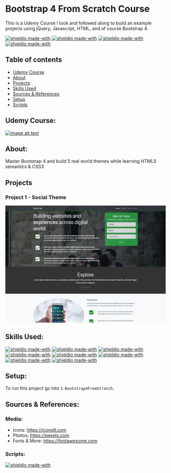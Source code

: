 # Bootstrap 4 From Scratch Course
This is a Udemy Course I took and followed along to build an example projects using jQuery, Javascript, HTML, and of course Bootstrap 4.  

[![shieldio made-with](https://img.shields.io/badge/Tag-v1.0.2-green)]() [![shieldio made-with](https://img.shields.io/badge/CourseType-Udemy-purple)]() [![shieldio made-with](https://img.shields.io/badge/Status-In_Progress-yellow)]() [![shieldio made-with](https://img.shields.io/badge/Hours_Log-9%20Hours-black)]() 

## Table of contents
* [Udemy Course](#udemy-course)
* [About](#about)
* [Projects](#projects)
* [Skills Used](#skills-used)
* [Sources & References](#sources-&-references)
* [Setup](#setup)
* [Scripts](#scripts)

## Udemy Course: 
[![image alt text](https://img-a.udemycdn.com/course/240x135/1313502_b57f_2.jpg)](https://www.udemy.com/course/bootstrap-4-from-scratch-with-5-projects/)

## About:
Master Bootstrap 4 and build 5 real world themes while learning HTML5 semantics & CSS3

## Projects
### Project 1 - Social Theme

[![image alt text](Project-1-img.png)](Course_Projects/Project%201%20-%20Social%20Theme/)

## Skills Used:

 
[![shieldio made-with](https://img.shields.io/badge/Javascript-black?logo=javascript&style=for-the-badge)](https://www.javascript.com/)
[![shieldio made-with](https://img.shields.io/badge/HTML%205-black?logo=html5&style=for-the-badge)](https://en.wikipedia.org/wiki/HTML5)
[![shieldio made-with](https://img.shields.io/badge/BootStrap-black?logo=bootstrap&style=for-the-badge)](https://getbootstrap.com/docs/3.3/css/) 
[![shieldio made-with](https://img.shields.io/badge/jQUery-black?logo=jquery&style=for-the-badge)](https://jquery.com/) 
[![shieldio made-with](https://img.shields.io/badge/Visual%20Studio%20Code-blue?logoColor=white&logo=visual-studio-code&style=for-the-badge)](https://code.visualstudio.com/) 
[![shieldio made-with](https://img.shields.io/badge/Git--Fork-blue?logoColor=white&logo=git&style=for-the-badge)](https://git-fork.com/)
[![shieldio made-with](https://img.shields.io/badge/FireFox-blue?logoColor=white&logo=mozilla-firefox&style=for-the-badge)](https://firefox.com/) 
[![shieldio made-with](https://img.shields.io/badge/Brave-blue?logoColor=white&logo=brave&style=for-the-badge)](https://brave.com/) 

## Setup:
To run this project go into `2-Bootstrap4FromStratch`.

## Sources & References:
### Media:
* Icons: https://icons8.com
* Photos: https://pexels.com
* Fonts & More: https://fontawesome.com
### Scripts:
[![shieldio made-with](https://img.shields.io/badge/Script-PopperJS-orange)](https://github.com/popperjs/popper-core)



